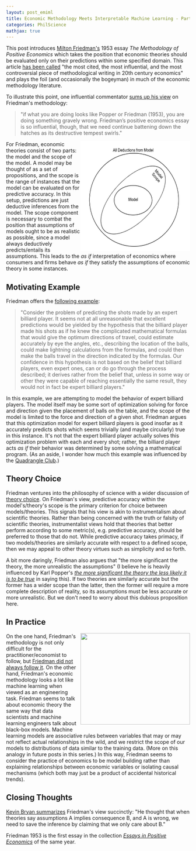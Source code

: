 ```yaml
---
layout: post_emiml
title: Economic Methodology Meets Interpretable Machine Learning - Part II - Friedman's 1953
categories: PhilScience
mathjax: true
---
```


This post introduces [Milton Friedman's](https://en.wikipedia.org/wiki/Milton_Friedman) 1953 essay *The Methodology of Positive Economics* which takes the position that economic theories should be evaluated only on their predictions within some specified domain. This article [has been called](https://tint.helsinki.fi/publications/maki,%20readingF53.pdf) "the most cited, the most influential, and the most controversial piece of methodological writing in 20th century economics" and plays the foil (and occasionally the bogeyman) in much of the economic methodology literature.

To illustrate this point, one influential commentator [sums up his view](https://afinetheorem.wordpress.com/2011/06/27/a-critique-of-friedmans-methodological-instrumentalism-b-caldwell-1980/) on Friedman's methodology:
>"if what you are doing looks like Popper or Friedman (1953), you are doing something gravely wrong. Friedman’s positive economics essay is so influential, though, that we need continue battening down the hatches as its destructive tempest swirls."

<img style="float: right; display: inline-block; margin: 0px 0px 0px 0px" width="300px" height="300px" src="/images/blog/econML/friedman_deductions.jpg">

For Friedman, economic theories consist of two parts: the model and the scope of the model. A model may be thought of as a set of propositions, and the scope is the range of instances that the model can be evaluated on for predictive accuracy. In this setup, predictions are just deductive inferences from the model. The scope component is necessary to combat the  position that assumptions of models ought to be as realistic as possible, since a model always deductively predicts/entails its assumptions. This leads to the _as if_ interpretation of economics where consumers and firms behave _as if_ they satisfy the assumptions of economic theory in some instances.

## Motivating Example

Friedman offers the [following example](http://noahpinionblog.blogspot.com/2016/06/the-pool-player-analogy-is-silly.html):
>"Consider the problem of predicting the shots made by an expert billiard player. It seems not at all unreasonable that excellent predictions would be yielded by the hypothesis that the billiard player made his shots as if he knew the complicated mathematical formulas that would give the optimum directions of travel, could estimate accurately by eye the angles, etc., describing the location of the balls, could make lightning calculations from the formulas, and could then make the balls travel in the direction indicated by the formulas. Our confidence in this hypothesis is not based on the belief that billiard players, even expert ones, can or do go through the process described; it derives rather from the belief that, unless in some way or other they were capable of reaching essentially the same result, they would not in fact be expert billiard players."

In this example, we are attempting to model the behavior of expert billiard players. The model itself may be some sort of optimization solving for force and direction given the placement of balls on the table, and the scope of the model is limited to the force and direction of a given shot. Friedman argues that this optimization model for expert billiard players is good insofar as it accurately predicts shots which seems trivially (and maybe circularly) true in this instance. It's not that the expert billiard player actually solves this optimization problem with each and every shot; rather, the billiard player acts _as if_ their behavior was determined by some solving a mathematical program. (As an aside, I wonder how much this example was influenced by the [Quadrangle Club](https://mag.uchicago.edu/billiards).)

## Theory Choice

Friedman ventures into the philosophy of science with a wider discussion of [theory choice](https://en.wikipedia.org/wiki/Theory_choice). On Friedman's view, predictive accuracy within the model's/theory's scope is the primary criterion for choice between models/theories. This signals that his view is akin to instrumentalism about scientific theories. Rather than being concerned with the truth or falsity of scientific theories, instrumentalist views hold that theories that better perform according to some metric(s), e.g. predictive accuracy, should be preferred to those that do not. While predictive accuracy takes primacy, if two models/theories are similarly accurate with respect to a defined scope, then we may appeal to other theory virtues such as simplicity and so forth.   

A bit more daringly, Friedman also argues that "the more significant the theory, the more unrealistic the assumptions" (I believe he is heavily influenced by Karl Popper's [_the more significant the theory the less likely it is to be true_](https://plato.stanford.edu/entries/popper/#ProbKnowVeri) in saying this). If two theories are similarly accurate but the former has a wider scope than the latter, then the former will require a more complete description of reality, so its assumptions must be less accurate or more unrealistic. But we don't need to worry about this dubious proposition here.

## In Practice

<img style="float: right; display: inline-block; margin: 0px 0px 10px 10px" width="300px" height="250px" src="https://www.code4thought.eu/wp-content/uploads/2019/10/Picture1-300x210.png">

On the one hand, Friedman's methodology is not only difficult for the practitioner/economist to follow, but [Friedman did not always follow it](https://medium.com/@UnlearningEcon/nobody-believes-friedman-1953-56ae462be599). On the other hand, Friedman's economic methodology looks a lot like machine learning when viewed as an engineering task. Friedman seems to talk about economic theory the same way that data scientists and machine learning engineers talk about black-box models. Machine learning models are associative rules between variables that may or may not reflect actual relationships in the wild, and we restrict the scope of our models to distributions of data similar to the training data. (More on this analogy in future posts in this series.) In this way, Friedman seems to consider the practice of economics to be model building rather than explaining relationships between economic variables or isolating causal mechanisms (which both may just be a product of accidental historical trends).

## Closing Thoughts

[Kevin Bryan summarizes](https://afinetheorem.wordpress.com/2011/06/27/a-critique-of-friedmans-methodological-instrumentalism-b-caldwell-1980/) Friedman's view succinctly: "He thought that when theories say assumptions A implies consequence B, and A is wrong, we need to save the inference by claiming that we only care about B."

Friedman 1953 is the first essay in the collection [_Essays in Positive Economics_](https://en.wikipedia.org/wiki/Essays_in_Positive_Economics) of the same year.
